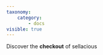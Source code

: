 ```yaml
---
taxonomy:
    category:
        - docs
visible: true
---
```


Discover the **checkout** of sellacious 